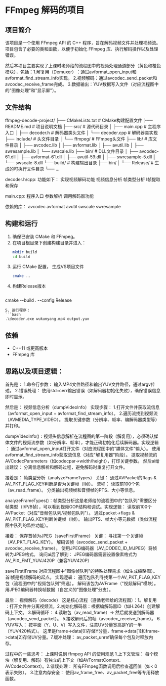 # FFmpeg 解码的项目

## 项目简介
该项目是一个使用 FFmpeg API 的 C++ 程序，旨在解码视频文件并处理视频流。项目包含了必要的类和函数，以便于初始化 FFmpeg 库、执行解码操作以及处理错误。

然后本项目主要实现了上课时老师给的流程图中的​​视频处理通道​​部分（黄色和橙色模块），包括：
​​1.解复用（Demuxer）​​：通过avformat_open_input和
avformat_find_stream_info实现。
​
2.​视频解码​​：通过avcodec_send_packet和avcodec_receive_frame完成。
3.​​数据输出​​：YUV数据写入文件（对应流程图中的"图像处理"和"显示屏"）。




## 文件结构
       
ffmpeg-decode-project/
├── CMakeLists.txt           # CMake构建配置文件
├── README.md                # 项目说明文档
├── src/                     # 源代码目录
│   ├── main.cpp            # 主程序入口
│   ├── decoder.h           # 解码器类头文件
│   └── decoder.cpp         # 解码器类实现
├── include/                 # 头文件目录
│   └── ffmpeg/             # FFmpeg头文件
├── lib/                    # 库文件目录
│   ├── avcodec.lib
│   ├── avformat.lib
│   ├── avutil.lib
│   ├── swresample.lib
│   └── swscale.lib
├── bin/                    # DLL文件目录
│   ├── avcodec-61.dll
│   ├── avformat-61.dll
│   ├── avutil-59.dll
│   ├── swresample-5.dll
│   └── swscale-8.dll
└── build/                  # 构建输出目录
    ├── bin/
    │   └── Release/       # 生成的可执行文件目录
    └── ...

decoder.h/cpp:
功能如下：
实现视频解码功能
视频信息分析
帧类型分析
I帧提取和保存



main.cpp:
程序入口
参数解析
调用解码器功能


依赖的库：
avcodec
avformat
avutil
swscale
swresample




## 构建和运行
1. 确保已安装 CMake 和 FFmpeg。
2. 在项目根目录下创建构建目录并进入：
   ```bash
   mkdir build
   cd build
   ```
3. 运行 CMake 配置， 生成VS项目文件
   ```bash
   cmake ..
   ```
4. 构建Release版本
   ```bash
  cmake --build . --config Release
   ```
5. 运行程序：
   ```bash
   .\decoder.exe wukunyang.mp4 output.yuv
   ```

## 依赖
- C++11 或更高版本
- FFmpeg 库




## 思路以及项目逻辑：

首先是：
1.命令行参数​​：
输入MP4文件路径和输出YUV文件路径，通过argv传递。
​2.错误处理​​：
使用std::cerr输出错误（如解码器初始化失败），确保错误信息即时显示。







然后是：
视频信息分析（dumpVideoInfo）​​
​​实现步骤​​：
1.打开文件并获取流信息（avformat_open_input + avformat_find_stream_info）。
2.遍历流找到视频流（AVMEDIA_TYPE_VIDEO）。
提取关键参数（分辨率、帧率、编解码器类型等）并打印。

dumpVideoInfo()：视频头信息解析​​
在流程图的第一阶段（解复用），必须确认媒体文件的视频流参数（如分辨率、帧率），才能正确初始化后续解码器。
​​实现逻辑​​：
通过avformat_open_input打开文件（对应流程图中的"媒体文件"输入）。
使用avformat_find_stream_info获取流信息（对应"解复用器"阶段）。
提取视频流的AVCodecParameters（如codecpar->width/height），打印关键参数。
然后ai给出建议：
分离信息解析和解码过程，避免解码时重复打开文件。







接着是：
帧类型分析（analyzeFrameTypes）​​
​​关键​​：
通过AVPacket的flags & AV_PKT_FLAG_KEY判断是否为关键帧（I帧）。
​流程​​：
读取前100个包（av_read_frame）。
分类输出视频帧和音频帧的PTS、大小等信息。

analyzeFrameTypes()：帧类型分析​​
这是老师给的流程图中的"包队列"需要区分帧类型（I/P/B帧），可以看到视频GOP结构和调试。
​​实现逻辑​​：
读取前100个AVPacket（对应"音频包队列/视频包队列"）。
通过packet->flags & AV_PKT_FLAG_KEY判断关键帧（I帧）。
输出PTS、帧大小等元数据（类似流程图中队列的监控功能）。



接着：
保存首帧为JPEG（saveFirstIFrame）​​
​​关键​​：
寻找第一个关键帧（AV_PKT_FLAG_KEY）。
解码该帧（avcodec_send_packet + avcodec_receive_frame）。
使用JPEG编码器（AV_CODEC_ID_MJPEG）将帧转为JPEG格式。
​​询问ai后了解到​​：
JPEG编码器需要设置像素格式为AV_PIX_FMT_YUVJ420P（兼容YUV420P）

saveFirstIFrame
对应流程图中"图像帧队列"的特殊处理需求（如生成缩略图）。首I帧是视频解码的起点。
实现逻辑​​：
遍历包队列寻找第一个AV_PKT_FLAG_KEY包（流程图中的"视频包队列"筛选）。
解码该包为AVFrame（"视频解码"模块）。
用JPEG编码器转换帧数据（自定义的"图像处理"分支）。



最后：
视频解码（decode）​​
​这是​核心流程​​（遵循老师给的流程图）：
​​1。解复用​​：打开文件并分离视频流。
​2.​初始化解码器​​：根据编解码器ID（如H.264）创建解码上下文。
​3.​解码循环​​：
4.读取包（av_read_frame）→ 然后就发送到解码器（avcodec_send_packet）。
5.接收解码后的帧（avcodec_receive_frame）。
​6.​YUV写入​​：
按平面（Y、U、V）写入文件，注意UV分量宽高是Y的一半（YUV420格式）。
这里是frame->data[0]存储Y分量，frame->data[1]和frame->data[2]存储UV分量。
​7.​缓冲处理​​：
av_packet_unref确保每个包及时释放内存。





过程中的一些思考：
上课时说到 ffmpeg API 的使用规范​​
​​1.上下文管理​​：
每个模块（解复用、解码）有独立的上下文（如AVFormatContext、AVCodecContext）。
​2.​错误处理​​：
所有FFmpeg函数调用后检查返回值（如< 0表示失败）。
3.注意​​内存安全​​：
使用av_frame_free、av_packet_free等专用释放函数。
